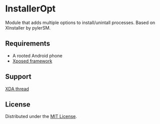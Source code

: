 # InstallerOpt

Module that adds multiple options to install/unintall processes.  Based on XInstaller by pylerSM.

## Requirements

- A rooted Android phone
- [Xposed framework](http://forum.xda-developers.com/xposed)

## Support

[XDA thread](http://forum.xda-developers.com/xposed/modules/xposed-installeropt-0-4-t3377008)

## License

Distributed under the [MIT License](http://opensource.org/licenses/MIT).
